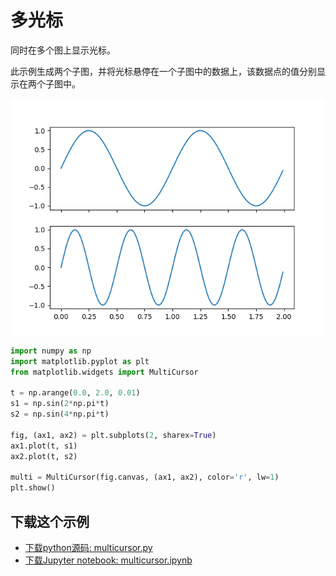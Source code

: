 # 多光标

同时在多个图上显示光标。

此示例生成两个子图，并将光标悬停在一个子图中的数据上，该数据点的值分别显示在两个子图中。

![多光标示例](/static/images/gallery/sphx_glr_multicursor_001.png)

```python
import numpy as np
import matplotlib.pyplot as plt
from matplotlib.widgets import MultiCursor

t = np.arange(0.0, 2.0, 0.01)
s1 = np.sin(2*np.pi*t)
s2 = np.sin(4*np.pi*t)

fig, (ax1, ax2) = plt.subplots(2, sharex=True)
ax1.plot(t, s1)
ax2.plot(t, s2)

multi = MultiCursor(fig.canvas, (ax1, ax2), color='r', lw=1)
plt.show()
```

## 下载这个示例
            
- [下载python源码: multicursor.py](https://matplotlib.org/_downloads/multicursor.py)
- [下载Jupyter notebook: multicursor.ipynb](https://matplotlib.org/_downloads/multicursor.ipynb)